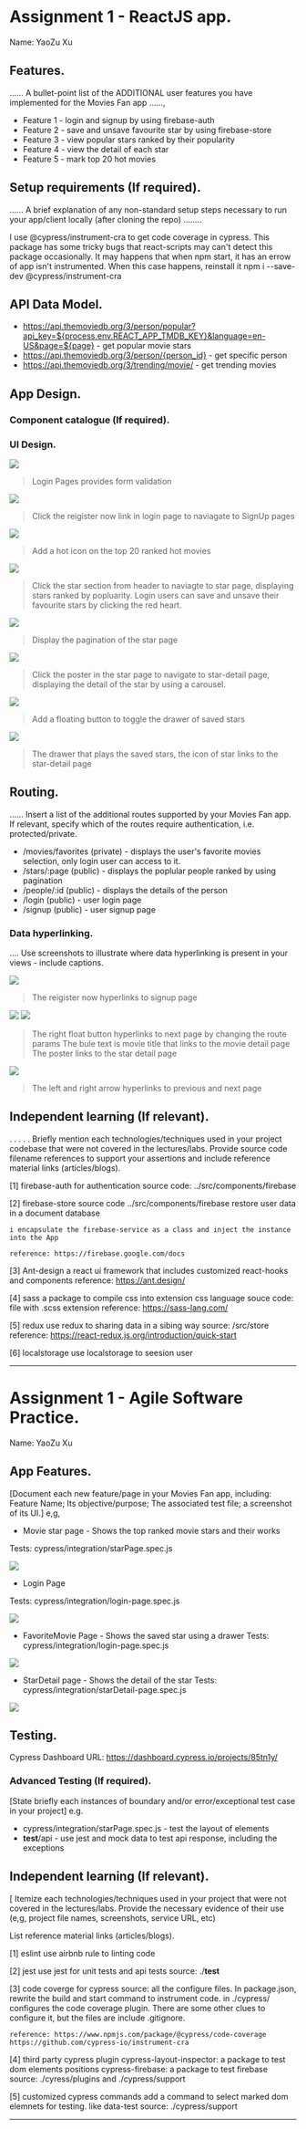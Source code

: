 # Assignment 1 - ReactJS app.

Name: YaoZu Xu

## Features.

...... A bullet-point list of the ADDITIONAL user features you have implemented for the  Movies Fan app ......,
 
 + Feature 1 - login and signup by using firebase-auth
 + Feature 2 - save and unsave favourite star by using firebase-store
 + Feature 3 - view popular stars ranked by their popularity
 + Feature 4 - view the detail of each star
 + Feature 5 - mark top 20 hot movies

## Setup requirements (If required).

...... A brief explanation of any non-standard setup steps necessary to run your app/client locally (after cloning the repo) ........

I use @cypress/instrument-cra to get code coverage in cypress. This package has some tricky bugs that react-scripts may can't detect this package occasionally. It may happens that when npm start, it has an errow of app isn't instrumented. When this case happens, reinstall it npm i --save-dev @cypress/instrument-cra

## API Data Model.

+ https://api.themoviedb.org/3/person/popular?api_key=${process.env.REACT_APP_TMDB_KEY}&language=en-US&page=${page} - get popular movie stars
+ https://api.themoviedb.org/3/person/{person_id} - get specific person
+ https://api.themoviedb.org/3/trending/movie/ - get trending movies

## App Design.

### Component catalogue (If required).

### UI Design.

![][login]
>  Login Pages provides form validation

![][signup]
> Click the reigister now link in login page to naviagate to SignUp pages

![][trending]
> Add a hot icon on the top 20 ranked hot movies

![][star1]
> Click the star section from header to naviagte to star page, displaying stars ranked by popluarity. Login users can save and unsave their favourite stars by clicking the red heart.

![][star2]
> Display the pagination of the star page

![][star-detail-1]
> Click the poster in the star page to navigate to star-detail page, displaying the detail of the star by using a carousel.

![][favorite]
> Add a floating button to toggle the drawer of saved stars

![][saved-star]
> The drawer that plays the saved stars, the icon of star links to the star-detail page

## Routing.

...... Insert a list of the additional routes supported by your Movies Fan app. If relevant, specify which of the routes require authentication, i.e. protected/private.

+ /movies/favorites (private) - displays the user's favorite movies selection, only login user can access to it.
+ /stars/:page (public) - displays the poplular people ranked by using pagination
+ /people/:id (public) - displays the details of the person
+ /login (public) - user login page
+ /signup (public) - user signup page

### Data hyperlinking.

.... Use screenshots to illustrate where data hyperlinking is present in your views - include captions.

![][login]
>  The reigister now hyperlinks to signup page

![][star1]
![][star2]
> The right float button hyperlinks to next page by changing the route params
> The bule text is movie title that links to the movie detail page
> The poster links to the star detail page

![][star-detail-1]
> The left and right arrow hyperlinks to previous and next page

## Independent learning (If relevant).

. . . . . Briefly mention each technologies/techniques used in your project codebase that were not covered in the lectures/labs. Provide source code filename references to support your assertions and include reference material links (articles/blogs).

[1] firebase-auth
    for authentication
    source code: ../src/components/firebase

[2] firebase-store
    source code ../src/components/firebase
    restore user data in a document database

    i encapsulate the firebase-service as a class and inject the instance into the App

    reference: https://firebase.google.com/docs

[3] Ant-design
    a react ui framework that includes customized react-hooks and components
    reference: https://ant.design/

[4] sass
    a package to compile css into extension css language
    souce code: file with .scss extension
    reference: https://sass-lang.com/

[5] redux
    use redux to sharing data in a sibing way
    source: /src/store
    reference: https://react-redux.js.org/introduction/quick-start

[6] localstorage
    use localstorage to seesion user


---------------------------------

# Assignment 1 - Agile Software Practice.

Name: YaoZu Xu

## App Features.

[Document each new feature/page in your Movies Fan app, including: Feature Name; Its objective/purpose; The associated test file; a screenshot of its UI.]
e,g,
 
+ Movie star page - Shows the top ranked movie stars and their works

Tests: cypress/integration/starPage.spec.js 

![][star1]

+ Login Page

Tests: cypress/integration/login-page.spec.js 

![][login]

+ FavoriteMovie Page - Shows the saved star using a drawer
Tests: cypress/integration/login-page.spec.js

![][favorite]

+ StarDetail page - Shows the detail of the star
Tests: cypress/integration/starDetail-page.spec.js

![][star-detail-1]

## Testing.

Cypress Dashboard URL: https://dashboard.cypress.io/projects/85tn1y/

### Advanced Testing (If required).

[State briefly each instances of boundary and/or error/exceptional test case in your project]
e.g.

+ cypress/integration/starPage.spec.js - test the layout of elements
+ __test__/api - use jest and mock data to test api response, including the exceptions

## Independent learning (If relevant).

[ Itemize each technologies/techniques used in your project that were not covered in the lectures/labs. Provide the necessary evidence of their use (e,g, project file names, screenshots, service URL, etc)

List reference material links (articles/blogs).

[1] eslint
    use airbnb rule to linting code

[2] jest
    use jest for unit tests and api tests
    source: ./__test__

[3] code coverge for cypress 
    source: all the configure files. In package.json, rewrite the build and start command to instrument code. in ./cypress/ configures the code coverage plugin. There are some other clues to configure it, but the files are include .gitignore.

    reference: https://www.npmjs.com/package/@cypress/code-coverage
    https://github.com/cypress-io/instrument-cra

[4] third party cypress plugin 
    cypress-layout-inspector: a package to test dom elements positions
    cypress-firebase: a package to test firebase
    source: ./cyress/plugins and ./cypress/support

[5] customized cypress commands
    add a command to select marked dom elemnets for testing. like data-test
    source: ./cypress/support

---------------------------------
[login]: ./public/screenshots/login.png
[favorite]: ./public/screenshots/favorite.png
[saved-star]: ./public/screenshots/saved-star.png
[signup]: ./public/screenshots/signup.png
[star-detail-1]: ./public/screenshots/star-detail-1.png
[star-detail-2]: ./public/screenshots/star-detail-2.png
[star1]: ./public/screenshots/star2.png
[star2]: ./public/screenshots/star1.png
[trending]: ./public/screenshots/trending.png
